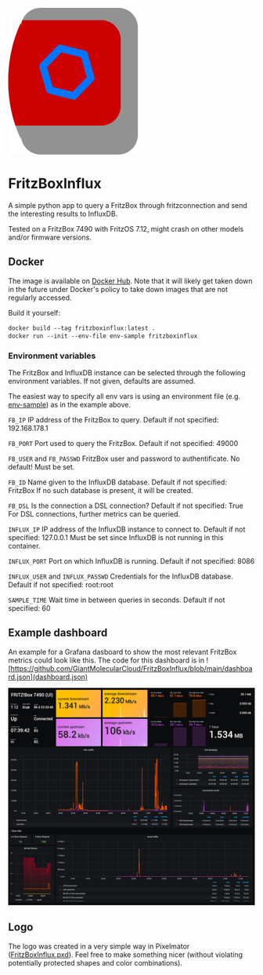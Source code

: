 ![FritzBoxInflux](https://github.com/GiantMolecularCloud/FritzBoxInflux/blob/main/FritzBoxInflux.png "FritzBoxInflux")

# FritzBoxInflux

A simple python app to query a FritzBox through fritzconnection and send the interesting results to InfluxDB.

Tested on a FritzBox 7490 with FritzOS 7.12, might crash on other models and/or firmware versions.

## Docker

The image is available on [Docker Hub](https://hub.docker.com/r/giantmolecularcloud/fritzboxinflux).
Note that it will likely get taken down in the future under Docker's policy to take down images that are not regularly accessed.

Build it yourself:
```
docker build --tag fritzboxinflux:latest .
docker run --init --env-file env-sample fritzboxinflux
```


### Environment variables

The FritzBox and InfluxDB instance can be selected through the following environment variables.
If not given, defaults are assumed.

The easiest way to specify all env vars is using an environment file (e.g. [env-sample](https://github.com/GiantMolecularCloud/FritzBoxInflux/blob/main/env-sample)) as in the example above.

`FB_IP`
IP address of the FritzBox to query. Default if not specified: 192.168.178.1

`FB_PORT`
Port used to query the FritzBox. Default if not specified: 49000

`FB_USER` and `FB_PASSWD`
FritzBox user and password to authentificate. No default! Must be set.

`FB_ID`
Name given to the InfluxDB database. Default if not specified: FritzBox
If no such database is present, it will be created.

`FB_DSL`
Is the connection a DSL connection? Default if not specified: True
For DSL connections, further metrics can be queried.

`INFLUX_IP`
IP address of the InfluxDB instance to connect to. Default if not specified: 127.0.0.1
Must be set since InfluxDB is not running in this container.

`INFLUX_PORT`
Port on which InfluxDB is running. Default if not specified: 8086

`INFLUX_USER` and `INFLUX_PASSWD`
Credentials for the InfluxDB database. Default if not specified: root:root

`SAMPLE_TIME`
Wait time in between queries in seconds. Default if not specified: 60


## Example dashboard

An example for a Grafana dasboard to show the most relevant FritzBox metrics could look like this.
The code for this dashboard is in ![https://github.com/GiantMolecularCloud/FritzBoxInflux/blob/main/dashboard.json](dashboard.json)

![Grafana dashboard](https://github.com/GiantMolecularCloud/FritzBoxInflux/blob/main/dashboard.png "Grafana dashboard")


## Logo

The logo was created in a very simple way in Pixelmator ([FritzBoxInflux.pxd](https://github.com/GiantMolecularCloud/FritzBoxInflux/tree/main/FritzBoxInflux.pxd)). Feel free to make something nicer (without violating potentially protected shapes and color combinations).
